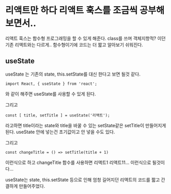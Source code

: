 # 리액트만 하다 리액트 훅스를 조금씩 공부해보면서..

리액트 훅스는 함수형 프로그래밍을 할 수 있게 해준다. class를 쓰며 객체지향적? 이던 기존 리액트와는 다르게..
함수형이기에 코드는 더 짧고 알아보기 쉬워진다. 

## useState

useState 는 기존의 state, this.setState를 대신 한다고 보면 될것 같다.

    import React, { useState } from 'react';

와 같이 해주면 useState를 사용할 수 있게 된다.

그리고 

    const [ title, setTitle ] = useState('리액트');

라고하면 title이라는 state와 title을 바꿀 수 있는 setState같은 setTitle이 만들어지게 된다.
useState 안에 넣는건 초기값이고 안 넣을 수도 있다.

그리고 

    const changeTitle = () => setTitle(title + 1)

이런식으로 하고 changeTitle 함수를 사용하면 리액트1 리액트11... 이런식으로 될것이다...

useState는 state, this.setState 등으로 인해 엄청 길어지던 리액트의 코드를 짧고 간결하게 만들어주었다.


